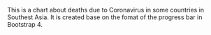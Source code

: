 This is a chart about deaths due to Coronavirus in some countries in Southest Asia.
It is created base on the fomat of the progress bar in Bootstrap 4.